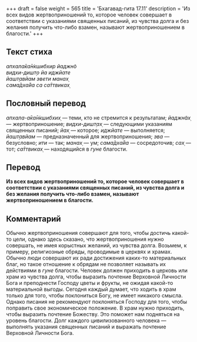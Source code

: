 +++
draft = false
weight = 565
title = 'Бхагавад-гита 17.11'
description = 'Из всех видов жертвоприношений то, которое человек совершает в соответствии с указаниями священных писаний, из чувства долга и без желания получить что-либо взамен, называют жертвоприношением в благости.'
+++

## Текст стиха

_апхала̄ка̄н̇кшибхир йаджн̃о  
видхи-дишт̣о йа иджйате  
йашт̣авйам эвети манах̣  
сама̄дха̄йа са са̄ттвиках̣_

## Пословный перевод

_апхала_\-_а̄ка̄н̇кшибхих̣_ — теми, кто не стремится к результатам; _йаджн̃ах̣_ — жертвоприношение; _видхи_\-_дишт̣ах̣_ — следующими указаниям священных писаний; _йах̣_ — которое; _иджйате_ — выполняется; _йашт̣авйам_ — предназначенный для жертвоприношения; _эва_ — безусловно; _ити_ — так; _манах̣_ — ум; _сама̄дха̄йа_ — сосредоточив; _сах̣_ — тот; _са̄ттвиках̣_ — находящийся в _гуне_ благости.

## Перевод

**Из всех видов жертвоприношений то, которое человек совершает в соответствии с указаниями священных писаний, из чувства долга и без желания получить что-либо взамен, называют жертвоприношением в благости.**

## Комментарий

Обычно жертвоприношения совершают для того, чтобы достичь какой-то цели, однако здесь сказано, что жертвоприношения нужно совершать, не имея корыстных желаний, из чувства долга. Возьмем, к примеру, религиозные обряды, проводимые в церквях и храмах. Обычно люди совершают их ради достижения каких-то материальных благ, но такое отношение к обрядам не позволяет называть их действиями в _гуне_ благости. Человек должен приходить в церковь или храм из чувства долга, чтобы выразить почтение Верховной Личности Бога и преподнести Господу цветы и фрукты, не ожидая какой-то материальной выгоды. Сегодня каждый думает, что ходить в храм только для того, чтобы поклониться Богу, не имеет никакого смысла. Однако писания не рекомендуют поклоняться Господу для того, чтобы поправить свое экономическое положение. В храм нужно приходить, чтобы выразить почтение Божеству. Это поможет нам подняться на уровень благости. Долг каждого цивилизованного человека — выполнять указания священных писаний и выражать почтение Верховной Личности Бога.
